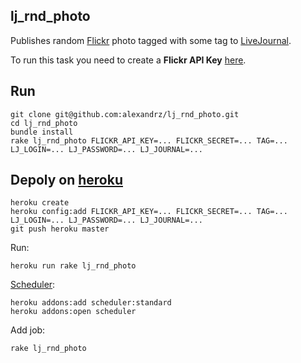 lj_rnd_photo
------------

Publishes random [Flickr](http://www.flickr.com/) photo tagged with some tag to [LiveJournal](http://www.livejournal.com/).

To run this task you need to create a **Flickr API Key** [here](http://www.flickr.com/services/apps/create/apply/).

Run
---

    git clone git@github.com:alexandrz/lj_rnd_photo.git
    cd lj_rnd_photo
    bundle install
    rake lj_rnd_photo FLICKR_API_KEY=... FLICKR_SECRET=... TAG=... LJ_LOGIN=... LJ_PASSWORD=... LJ_JOURNAL=...

Depoly on [heroku](http://www.heroku.com/)
------------------------------

    heroku create
    heroku config:add FLICKR_API_KEY=... FLICKR_SECRET=... TAG=... LJ_LOGIN=... LJ_PASSWORD=... LJ_JOURNAL=...
    git push heroku master

Run:

    heroku run rake lj_rnd_photo

[Scheduler](https://devcenter.heroku.com/articles/scheduler):

    heroku addons:add scheduler:standard
    heroku addons:open scheduler

Add job:

    rake lj_rnd_photo 